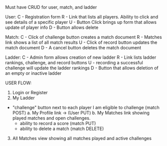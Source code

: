 Must have CRUD for user, match, and ladder

User:
C - Registration form
R - Link that lists all players. Ability to click and see details of a specific player
U - Button Click brings up form that allows update of player info
D - Button allows delete 

Match:
C - Click of challenge button creates a match document
R - Matches link shows a list of all match results
U - Click of record button updates the match document
D - A cancel button deletes the match document

Ladder: 
C - Admin form allows creation of new ladder
R - Link lists ladder rankings, challenge, and record buttons
U - recording a successful challenge will update the ladder rankings
D - Button that allows deletion of an empty or inactive ladder

USER FLOW:

1) Login or Register
2) My Ladder 
  - "challenge" button next to each player I am eligible to challenge (match POST)
  a. My Profile link -> (User PUT) 
  b. My Matches link showing played matches and open challenges.
    * ability to record a score (match PUT) 
    * ability to delete a match (match DELETE)
3) All Matches view showing all matches played and active challenges
  